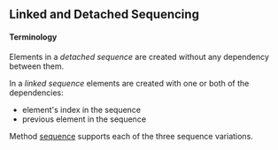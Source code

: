 ## Linked and Detached Sequencing

#### Terminology

Elements in a *detached sequence* are created without any dependency between them.

In a *linked sequence* elements are created with one or both of the dependencies:
  
* element's index in the sequence
* previous element in the sequence

Method [sequence] supports each of the three sequence variations.

[sequence]:../code/sequence.md
